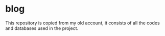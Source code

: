 # blog
This repository is copied from my old account, it consists of all the codes and databases used in the project.
